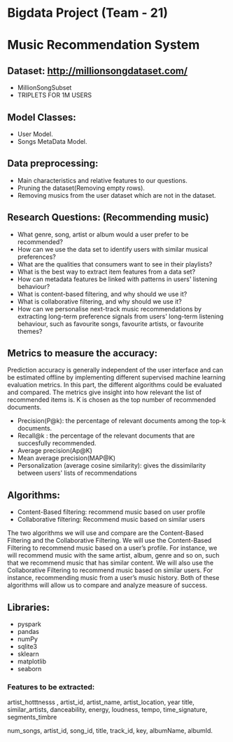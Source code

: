 # Bigdata Project (Team - 21)
# Music Recommendation System

## Dataset: http://millionsongdataset.com/
 - MillionSongSubset
 - TRIPLETS FOR 1M USERS
 
## Model Classes:
 - User Model.
 - Songs MetaData Model.
 
## Data preprocessing: 
 - Main characteristics and relative features to our questions. 
 - Pruning the dataset(Removing empty rows).
 - Removing musics from the user dataset which are not in the dataset.

## Research Questions: (Recommending music)

- What genre, song, artist or album would a user prefer to be recommended?
- How can we use the data set to identify users with similar musical preferences?
- What are the qualities that consumers want to see in their playlists?
- What is the best way to extract item features from a data set?
- How can metadata features be linked with patterns in users' listening behaviour?
- What is content-based filtering, and why should we use it?
- What is collaborative filtering, and why should we use it?
- How can we personalise next-track music recommendations by extracting long-term preference signals from users' long-term listening behaviour, such as favourite   songs, favourite artists, or favourite themes?

 
 


## Metrics to measure the accuracy: 
Prediction accuracy is generally independent of the user interface and can be estimated offline by implementing different supervised machine learning evaluation metrics. In this part, the different algorithms could be evaluated and compared. The metrics give insight into how relevant the list of recommended items is. K is chosen as the top number of recommended documents.

 - Precision(P@k): the percentage of relevant documents among the top-k documents.
 - Recall@k : the percentage of the relevant documents that are succesfully recommended.
 - Average precision(Ap@K) 
 - Mean average precision(MAP@K)
 - Personalization (average cosine similarity): gives the dissimilarity between users' lists of recommendations


 






## Algorithms:
  - Content-Based filtering: recommend music based on user profile 
  - Collaborative filtering: Recommend music based on similar users 

The two algorithms we will use and compare are the Content-Based Filtering and the Collaborative Filtering. We will use the Content-Based Filtering to recommend music based on a user’s profile. For instance, we will recommend music with the same artist, album, genre and so on, such that we recommend music that has similar content. We will also use the Collaborative Filtering to recommend music based on similar users. For instance, recommending music from a user’s music history. Both of these algorithms will allow us to compare and analyze measure of success. 

## Libraries: 
 - pyspark 
 - pandas
 - numPy
 - sqlite3
 - sklearn
 - matplotlib 
 - seaborn
 
### Features to be extracted:  
  artist_hotttnesss ,
  artist_id, 
  artist_name, 
  artist_location, 
  year
  title, 
  similar_artists, 
  danceability, 
  energy, 
  loudness, 
  tempo,
  time_signature, 
  segments_timbre

  num_songs, 
  artist_id,
  song_id, 
  title, 
  track_id, 
  key,
  albumName, 
  albumId.


